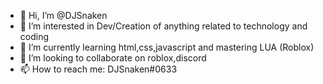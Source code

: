 - 👋 Hi, I’m @DJSnaken
- 👀 I’m interested in Dev/Creation of anything related to technology and coding
- 🌱 I’m currently learning html,css,javascript and mastering LUA (Roblox)
- 💞️ I’m looking to collaborate on roblox,discord 
- 📫 How to reach me: DJSnaken#0633

<!---
DJSnaken/DJSnaken is a ✨ special ✨ repository because its `README.md` (this file) appears on your GitHub profile.
You can click the Preview link to take a look at your changes.
--->
